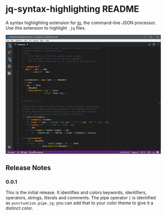 # jq-syntax-highlighting README

A syntax highlighting extension for [jq](https://stedolan.github.io/jq/), the command-line JSON processor. Use this extension to highlight `.jq` files.

![screenshot](doc/screenshot.png)

## Release Notes

### 0.0.1

This is the initial release. It identifies and colors keywords, identifiers,
operators, strings, literals and comments. The pipe operator `|` is identified
as `punctuation.pipe.jq`; you can add that to your color theme to give it a
distinct color.
